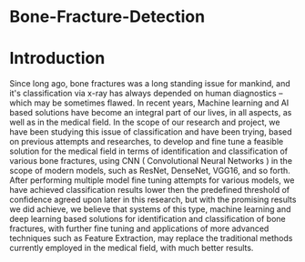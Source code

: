 # Bone-Fracture-Detection
# Introduction
Since long ago, bone fractures was a long standing issue for mankind, and it's classification via x-ray has always depended on human diagnostics – which may be sometimes flawed. In recent years, Machine learning and AI based solutions have become an integral part of our lives, in all aspects, as well as in the medical field. In the scope of our research and project, we have been studying this issue of classification and have been trying, based on previous attempts and researches, to develop and fine tune a feasible solution for the medical field in terms of identification and classification of various bone fractures, using CNN ( Convolutional Neural Networks ) in the scope of modern models, such as ResNet, DenseNet, VGG16, and so forth. After performing multiple model fine tuning attempts for various models, we have achieved classification results lower then the predefined threshold of confidence agreed upon later in this research, but with the promising results we did achieve, we believe that systems of this type, machine learning and deep learning based solutions for identification and classification of bone fractures, with further fine tuning and applications of more advanced techniques such as Feature Extraction, may replace the traditional methods currently employed in the medical field, with much better results.
